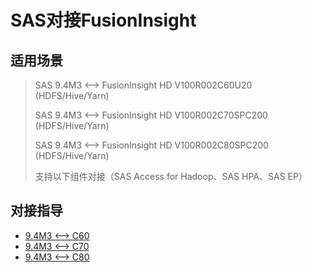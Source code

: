 # SAS对接FusionInsight

## 适用场景

> SAS 9.4M3 <--> FusionInsight HD V100R002C60U20 (HDFS/Hive/Yarn)
>
> SAS 9.4M3 <--> FusionInsight HD V100R002C70SPC200 (HDFS/Hive/Yarn)
>
> SAS 9.4M3 <--> FusionInsight HD V100R002C80SPC200 (HDFS/Hive/Yarn)
>
> 支持以下组件对接（SAS Access for Hadoop、SAS HPA、SAS EP）

## 对接指导

* [9.4M3 <--> C60](http://support.huawei.com/enterprise/zh/doc/EDOC1000130490)
* [9.4M3 <--> C70](http://support.huawei.com/enterprise/zh/doc/EDOC1000175643)
* [9.4M3 <--> C80](http://support.huawei.com/enterprise/zh/doc/EDOC1100020168)
